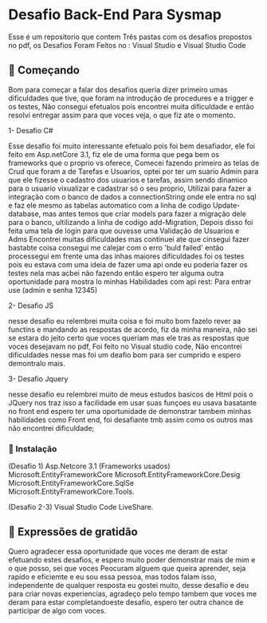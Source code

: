 # Desafio Back-End Para Sysmap

Esse é um repositorio que contem Três pastas com os desafios propostos no pdf,
os Desafios Foram Feitos no : Visual Studio e Visual Studio Code

## 🚀 Começando

Bom para começar a falar dos desafios queria dizer primeiro umas dificuldades que tive, que foram na introdução de procedures e a trigger e os testes,
Não consegui efetualos pois encontrei muita dificuldade e então resolvi entregar assim para que voces veja, o que fiz ate o momento.

1- Desafio C#

Esse desafio foi muito interessante efetualo pois foi bem desafiador, ele foi feito em Asp.netCore 3.1, fiz ele de uma forma que pega bem os frameworks que 
o proprio vs oferece, Comecei fazendo primeiro as telas de Crud que foram a de Tarefas e Usuarios, optei por ter um suario Admin para que ele fizesse o cadastro
dos usuarios e tarefas, assim sendo dinamico para o usuario vixualizar e cadastrar só o seu proprio, Utilizai para fazer a integração com o banco de dados a 
connectionString onde ele entra no sql e faz ele mesmo as tabelas automatico com a linha de codigo Update-database, mas antes temos que criar models para fazer a migração dele para o banco, ultilizando a linha de codigo add-Migration, Depois disso foi feita uma tela de login para que ouvesse uma Validação de Usuarios e Adms
Encontrei muitas dificuldades mas continuei ate que cinsegui fazer bastabte coisa consegui me calejar com o erro 'buld failed' então processegui em frente
uma das inhas maiores dificuldades foi os testes pois eu estava com uma ideia de fazer uma api onde eu poderia fazer os testes nela mas acbei não fazendo então espero ter alguma outra oportunidade para mostra lo minhas Habilidades com api rest: Para entrar use (admin e senha 12345)

2- Desafio JS

nesse desafio eu relembrei muita coisa e foi muito bom fazelo rever aa functins e mandando as respostas de acordo, fiz da minha maneira, não sei se estara do jeito 
certo que voces queriam mas ele tras as respostas que voces desejavam no pdf, Foi feito no Visual studio code, Não encontrei dificuldades nesse mas foi um deafio bom
para ser cumprido e espero demontralo mais.

3- Desafio Jquery

nesse desafio eu relembrei muito de meus estudos basicos de Html pois o JQuery nos traz isso a facilidade em usar suas funçoes 
eu usava basatante no front end espero ter uma oportunidade de demonstrar tambem minhas habilidades como Front end,
foi desafiante tmb assim como os outros mas não encontrei dificuldade;

### 🔧 Instalação

(Desafio 1)
Asp.Netcore 3.1
(Frameworks usados)
Microsoft.EntityFrameworkCore
Microsoft.EntityFrameworkCore.Desig
Microsoft.EntityFrameworkCore.SqlSe
Microsoft.EntityFrameworkCore.Tools.

(Desafio 2-3)
Visual Studio Code
LiveShare.

## 🎁 Expressões de gratidão

 Quero agradecer essa oportunidade que voces me deram de estar efetuando estes desafios, e espero muito poder demonstrar mais de mim e o que posso, sei que voces
 Peocuram alguem que queira aprender, seja rapido e eficiemte e eu sou essa pessoa, mas todos falam isso, independente de qualquer resposta eu gostei muito,
 desse desafio e deu para criar novas experiencias, agradeço pelo tempo tambem que voces me deram para estar completandoeste desafio, espero ter outra chance de participar de algo com voces.
